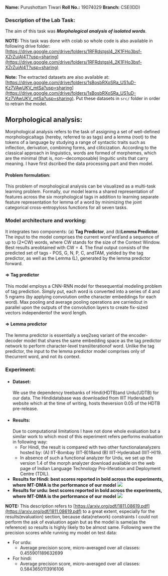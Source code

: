**Name:** Purushottam Tiwari
**Roll No.:** 19074029
**Branch:** CSE(IDD)

### Description of the Lab Task:
The aim of this task was ***Morphological analysis of isolated words***.

**NOTE:** This task was done with colab so whole code is also available in following drive folder: [https://drive.google.com/drive/folders/1RFRdstgsl4_2K1FHo3bsf-XZrZuiAl4T?usp=sharing](https://drive.google.com/drive/folders/1RFRdstgsl4_2K1FHo3bsf-XZrZuiAl4T?usp=sharing)

**Note:** The extracted datasets are also available at:
[https://drive.google.com/drive/folders/1sBosbRXoSRa_US1uD-Kz7VAwUKV_mtSa?usp=sharing](https://drive.google.com/drive/folders/1sBosbRXoSRa_US1uD-Kz7VAwUKV_mtSa?usp=sharing).
Put these datasets in `src/` folder  in order to retrain the model.

## Morphological analysis:
Morphological analysis refers to the task of assigning a set of well-defined morphologicaltags (hereby, referred to as tags) and a lemma (root) to the tokens of a language by studying a range of syntactic traits such as inflection, derivation, combining forms, and cliticization. According to the classical approach in linguistics, words are formed of morphemes, which are the minimal (that is, non-‐decomposable) linguitic units  that carry meaning.
I have first dscribed the data processing part and then model.
#### Problem formulation:
This problem of morphological analysis can be visualized as a multi-task learning problem. Formally, our model learns a shared representation of features across the six morphological tags in addition to learning separate feature representation for lemma of a word by minimizing the joint categorical cross-entropyloss functions for all seven tasks.

### Model architecture and working:
It integrates two components: (a) **Tag Predictor**, and (b)**Lemma Predictor**. The input to the model comprises the current word’wrd’and a sequence of up to (2*CW) words, where CW stands for the size of the Context Window. Best results areobtained with CW = 4. The final output consists of the predicted set of tags - POS, G, N, P, C, andTAM, yielded by the tag predictor, as well as the Lemma (L), generated by the lemma predictor forward.

#### => Tag predictor
This model employs a CNN-RNN model for thesequential modeling problem of tag prediction. Simply put, each word is converted into a series of 4 and 5 ngrams (by applying convolution onthe character embeddings for each word). Max pooling and average pooling operations are carriedout in parallel upon the outputs of the convolution layers to create fix-sized vectors independentof the word length.

#### => Lemma predictor
The lemma predictor is essentially a seq2seq variant of the encoder-decoder model that shares the same embedding space as the tag predictor network to perform character-level transliterationof word. Unlike the tag predictor, the input to the lemma predictor model comprises only of thecurrent word, and not its context.

### Experiment:
* #### Dataset: 
    We use the dependency treebanks of Hindi(HDTB)and Urdu(UDTB) for our data. The Hindidatabase was downloaded from IIIT Hyderabad’s website which at the time of writing, hosts theversion 0.05 of the HDTB pre-release.
* #### Results: 
    Due to computational limitations I have not done whole evaluation but a similar work to which most of this experiment refers performs evaluation in following way:
    - For Hindi, the result is compared with two other functionalanalyzers hosted by: (A) IIT-Bombay (IIT-B)18and (B) IIIT-Hyderabad (IIIT-H)19. 
    - In absence of such a functional analyzer for Urdu, we set up the version 1.4 of the morph analyzer download available on the web page of Indian Language Technology Pro-liferation and Deployment Centre (TDIL).
* **Results for Hindi: best scores reported in bold across the experiments, where MT-DMA is the performance of our model**
![](https://firebasestorage.googleapis.com/v0/b/birthday-218c6.appspot.com/o/ai_lab_5%2Fai_hindi_results.png?alt=media&token=4c9c2c6f-845d-4dbd-bff7-018ac61dbe2e)
* **Results for urdu: best scores reported in bold across the experiments, where MT-DMA is the performance of our model**
![](https://firebasestorage.googleapis.com/v0/b/birthday-218c6.appspot.com/o/ai_lab_5%2Fai_urdu.png?alt=media&token=7641e113-4780-45e0-b6d8-70998f08075b)

**NOTE:** This description refers to [https://arxiv.org/pdf/1811.08619.pdf](https://arxiv.org/pdf/1811.08619.pdf) to a great extent, especially for the results(evaluation) section, because data(network) constraints I could not perform the ask of evaluation again but as the model is same(as the reference) so results is highly likely tto be almost same. Following were the precision scores while running my model on test data:
* For urdu:
    - Average precision score, micro-averaged over all classes: 0.455901189632699
* For hindi:
    - Average precision score, micro-averaged over all classes: 0.5843650113916106
